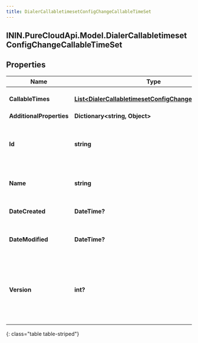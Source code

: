 ```yaml
---
title: DialerCallabletimesetConfigChangeCallableTimeSet
---
```

## ININ.PureCloudApi.Model.DialerCallabletimesetConfigChangeCallableTimeSet

## Properties

|Name | Type | Description | Notes|
|------------ | ------------- | ------------- | -------------|
| **CallableTimes** | [**List&lt;DialerCallabletimesetConfigChangeCallableTime&gt;**](DialerCallabletimesetConfigChangeCallableTime.html) | The list of callable times | [optional] |
| **AdditionalProperties** | **Dictionary&lt;string, Object&gt;** |  | [optional] |
| **Id** | **string** | The globally unique identifier for the object. | [optional] |
| **Name** | **string** | The UI-visible name of the object | [optional] |
| **DateCreated** | **DateTime?** | Creation time of the entity | [optional] |
| **DateModified** | **DateTime?** | Last modified time of the entity | [optional] |
| **Version** | **int?** | Required for updates, must match the version number of the most recent update | [optional] |
{: class="table table-striped"}


